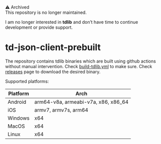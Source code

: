 ⚠️ Archived  
This repository is no longer maintained.

I am no longer interested in **tdlib** and don’t have time to continue development or provide support.

# td-json-client-prebuilt

The repository contains tdlib binaries which are built using github actions without manual intervention. Check [build-tdlib.yml](https://github.com/ivk1800/td-json-client-prebuilt/blob/master/.github/workflows/build-tdlib.yml) to make sure. Check [releases](https://github.com/ivk1800/td-json-client-prebuilt/releases) page to download the desired binary.

Supported platforms:

| Platform | Arch                                |
|----------|-------------------------------------|
| Android  | arm64-v8a, armeabi-v7a, x86, x86_64 |
| iOS      | armv7, armv7s, arm64                |
| Windows  | x64                                 |
| MacOS    | x64                                 |
| Linux    | x64                                 |
